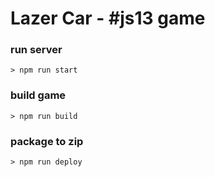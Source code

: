 # Lazer Car - #js13 game

### run server

```> npm run start```

### build game

```> npm run build```

### package to zip

```> npm run deploy```